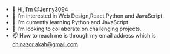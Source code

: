 - 👋 Hi, I’m @Jenny3094
- 👀 I’m interested in Web Design,React,Python and JavaScript.
- 🌱 I’m currently learning Python and JavaScript.
- 💞️ I’m looking to collaborate on challenging projects.
- 📫 How to reach me is through my email address which is chinazor.akah@gmail.com

<!---
Jenny3094/Jenny3094 is a ✨ special ✨ repository because its `README.md` (this file) appears on your GitHub profile.
You can click the Preview link to take a look at your changes.
--->

